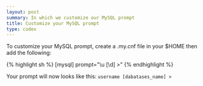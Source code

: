```yaml
---
layout: post
summary: In which we customize our MySQL prompt
title: Customize your MySQL prompt
type: codex
---
```


To customize your MySQL prompt, create a .my.cnf file in your $HOME then add the following:

{% highlight sh %}
[mysql]
prompt="\\u [\\d] >"
{% endhighlight %}

Your prompt will now looks like this: `username [dabatases_name] >`
